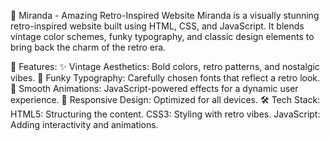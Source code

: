 🎨 Miranda - Amazing Retro-Inspired Website
Miranda is a visually stunning retro-inspired website built using HTML, CSS, and JavaScript. It blends vintage color schemes, funky typography, and classic design elements to bring back the charm of the retro era.

🚀 Features:
✨ Vintage Aesthetics: Bold colors, retro patterns, and nostalgic vibes.
🎨 Funky Typography: Carefully chosen fonts that reflect a retro look.
🎥 Smooth Animations: JavaScript-powered effects for a dynamic user experience.
📱 Responsive Design: Optimized for all devices.
🛠️ Tech Stack:
HTML5: Structuring the content.
CSS3: Styling with retro vibes.
JavaScript: Adding interactivity and animations.
